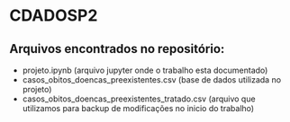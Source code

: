 # CDADOSP2

## Arquivos encontrados no repositório:
- projeto.ipynb (arquivo jupyter onde o trabalho esta documentado)
- casos_obitos_doencas_preexistentes.csv (base de dados utilizada no projeto)
- casos_obitos_doencas_preexistentes_tratado.csv (arquivo que utilizamos para backup de modificações no inicio do trabalho)


